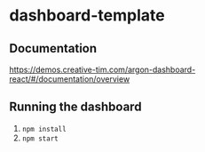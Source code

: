 # dashboard-template

## Documentation
https://demos.creative-tim.com/argon-dashboard-react/#/documentation/overview

## Running the dashboard
1. `npm install`
2. `npm start`
